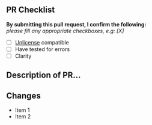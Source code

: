 
## PR Checklist
**By submitting this pull request, I confirm the following:**     
*please fill any appropriate checkboxes, e.g: [X]*

- [ ] [Unlicense](https://unlicense.org/) compatible
- [ ] Have tested for errors
- [ ] Clarity

## Description of PR...


## Changes

- Item 1
- Item 2
